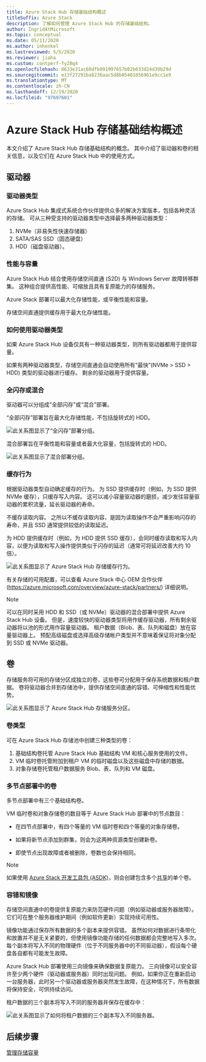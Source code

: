 ```yaml
---
title: Azure Stack Hub 存储基础结构概述
titleSuffix: Azure Stack
description: 了解如何管理 Azure Stack Hub 的存储基础结构。
author: IngridAtMicrosoft
ms.topic: conceptual
ms.date: 05/11/2020
ms.author: inhenkel
ms.lastreviewed: 5/5/2020
ms.reviewer: jiaha
ms.custom: contperf-fy20q4
ms.openlocfilehash: 8633e31ac60dfb091997657b02b633d24d39b29d
ms.sourcegitcommit: e13f27291bab236aac5d8b05401056961e9cc1e9
ms.translationtype: MT
ms.contentlocale: zh-CN
ms.lasthandoff: 12/19/2020
ms.locfileid: "97697601"
---
```

# <a name="azure-stack-hub-storage-infrastructure-overview"></a>Azure Stack Hub 存储基础结构概述

本文介绍了 Azure Stack Hub 存储基础结构的概念。 其中介绍了驱动器和卷的相关信息，以及它们在 Azure Stack Hub 中的使用方式。

## <a name="drives"></a>驱动器

### <a name="drive-types"></a>驱动器类型

Azure Stack Hub 集成式系统合作伙伴提供众多的解决方案版本，包括各种灵活的存储。 可从三种受支持的驱动器类型中选择最多两种驱动器类型：

1. NVMe（非易失性快速存储器）
1. SATA/SAS SSD（固态硬盘）
1. HDD（磁盘驱动器）。

### <a name="performance-vs-capacity"></a>性能与容量

Azure Stack Hub 结合使用存储空间直通 (S2D) 与 Windows Server 故障转移群集。 这种组合提供高性能、可缩放且具有复原能力的存储服务。

Azure Stack 部署可以最大化存储性能，或平衡性能和容量。

存储空间直通提供缓存用于最大化存储性能。

### <a name="how-drive-types-are-used"></a>如何使用驱动器类型

如果 Azure Stack Hub 设备仅具有一种驱动器类型，则所有驱动器都用于提供容量。

如果有两种驱动器类型，存储空间直通会自动使用所有“最快”(NVMe &gt; SSD &gt; HDD) 类型的驱动器进行缓存。 剩余的驱动器用于提供容量。

### <a name="all-flash-or-hybrid"></a>全闪存或混合

驱动器可以分组成“全部闪存”或“混合”部署。

“全部闪存”部署旨在最大化存储性能，不包括旋转式的 HDD。

![此关系图显示了“全闪存”部署分组。](media/azure-stack-storage-infrastructure-overview/image1.png)


混合部署旨在平衡性能和容量或者最大化容量，包括旋转式的 HDD。

![此关系图显示了混合部署分组。](media/azure-stack-storage-infrastructure-overview/image2.png)

### <a name="caching-behavior"></a>缓存行为

根据驱动器类型自动确定缓存的行为。 为 SSD 提供缓存时（例如，为 SSD 提供 NVMe 缓存），只缓存写入内容。 这可以减小容量驱动器的磨损，减少发往容量驱动器的累积流量，延长驱动器的寿命。

不缓存读取内容。 之所以不缓存读取内容，是因为读取操作不会严重影响闪存的寿命，并且 SSD 通常提供较低的读取延迟。

为 HDD 提供缓存时（例如，为 HDD 提供 SSD 缓存），会同时缓存读取和写入内容，以便为读取和写入操作提供类似于闪存的延迟（通常可将延迟改善大约 10 倍）。

![此关系图显示了 Azure Stack Hub 存储缓存行为。](media/azure-stack-storage-infrastructure-overview/image3.svg)

有关存储的可用配置，可以查看 Azure Stack 中心 OEM 合作伙伴 (https://azure.microsoft.com/overview/azure-stack/partners/) 详细说明。

> [!NOTE]
> 可以在同时采用 HDD 和 SSD（或 NVMe）驱动器的混合部署中提供 Azure Stack Hub 设备。 但是，速度较快的驱动器类型将用作缓存驱动器，所有剩余驱动器将以池的形式用作容量驱动器。 租户数据（Blob、表、队列和磁盘）放在容量驱动器上。 预配高级磁盘或选择高级存储帐户类型并不意味着保证将对象分配到 SSD 或 NVMe 驱动器。

## <a name="volumes"></a>卷

存储服务将可用的存储分区成独立的卷，这些卷可分配用于保存系统数据和租户数据。 卷将驱动器合并到存储池中，提供存储空间直通的容错、可伸缩性和性能优势。

![此关系图显示了 Azure Stack Hub 存储服务分区。](media/azure-stack-storage-infrastructure-overview/image4.svg)

### <a name="volume-types"></a>卷类型

可在 Azure Stack Hub 存储池中创建三种类型的卷：

1. 基础结构卷托管 Azure Stack Hub 基础结构 VM 和核心服务使用的文件。
1. VM 临时卷托管附加到租户 VM 的临时磁盘以及这些磁盘中存储的数据。
1. 对象存储卷托管租户数据服务 Blob、表、队列和 VM 磁盘。

### <a name="volumes-in-a-multi-node-deployment"></a>多节点部署中的卷

多节点部署中有三个基础结构卷。

VM 临时卷和对象存储卷的数目等于 Azure Stack Hub 部署中的节点数目：

- 在四节点部署中，有四个等量的 VM 临时卷和四个等量的对象存储卷。

- 如果将新节点添加到群集，则会为这两种资源类型创建新卷。

- 即使节点出现故障或者被删除，卷数也会保持相同。

> [!NOTE]
> 如果使用 [Azure Stack 开发工具包 (ASDK)](../asdk/index.yml)，则会创建包含多个[共享](azure-stack-manage-storage-shares.md)的单个卷。

### <a name="fault-tolerance-and-mirroring"></a>容错和镜像

存储空间直通中的卷提供复原能力来防范硬件问题（例如驱动器或服务器故障）。 它们可在整个服务器维护期间（例如软件更新）实现持续可用性。

镜像功能通过保存所有数据的多个副本来提供容错。 虽然如何对数据进行条带化和放置并不是无关紧要的，但使用镜像功能存储的任何数据都会完整地写入多次。 每个副本将写入不同的物理硬件（位于不同服务器中的不同驱动器），假设每个硬盘各自都有可能发生故障。 

Azure Stack Hub 部署使用三向镜像来确保数据复原能力。 三向镜像可以安全容许至少两个硬件（驱动器或服务器）同时出现问题。 例如，如果你正在重新启动一台服务器，此时另一个驱动器或服务器突然发生故障，在这种情况下，所有数据将保持安全，可供持续访问。

租户数据的三个副本将写入不同的服务器并保存在缓存中：

![此关系图显示了如何将租户数据的三个副本写入不同服务器。](media/azure-stack-storage-infrastructure-overview/image5.png)

## <a name="next-step"></a>后续步骤

[管理存储容量](azure-stack-manage-storage-shares.md) 
